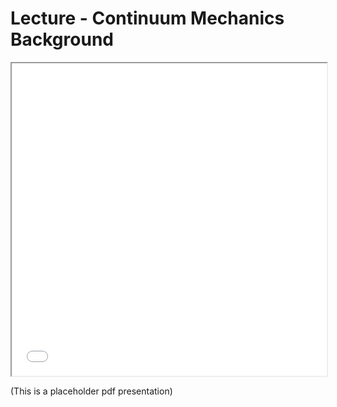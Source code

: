 # Lecture - Continuum Mechanics Background

<iframe src="../Figures/PDFs/PHYS3070_2_continuum_mechanics.pdf" width="100%" height="500px", allowfullscreen>
</iframe>

(This is a placeholder pdf presentation) 


<!-- 
A lecture can have some notes and a slideshow. 

<iframe src="../slideshows/example_slide_deck1.reveal.html" title="Slideshow" width=100%, height=500, allowfullscreen></iframe>

The embedding is via an `html iframe` that points to the built path (all the slides are rendered into the 
slideshows directory at the `root` level of the book)

```html
<iframe src="../slideshows/example_slide_deck1.reveal.html" title="Slideshow" width=100%, height=500, allowfullscreen></iframe>
```
-->


